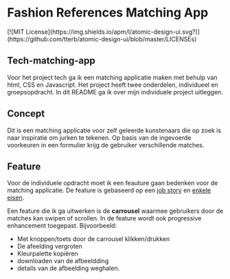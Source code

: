 
<h1 text-align ="center" > Fashion References Matching App</h1>
[![MIT License](https://img.shields.io/apm/l/atomic-design-ui.svg?)](https://github.com/tterb/atomic-design-ui/blob/master/LICENSEs)

## Tech-matching-app
Voor het project tech ga ik een matching applicatie maken met behulp van html, CSS en Javascript. Het project heeft twee onderdelen, individueel en groepsopdracht. In dit README ga ik over mijn individuele project uitleggen. 

## Concept
Dit is een matching applicatie voor zelf geleerde kunstenaars die op zoek is naar inspiratie om jurken te tekenen. Op basis van de ingevoerde voorkeuren in een formulier krijg de gebruiker verschillende matches. 

## Feature
Voor de individuele opdracht moet ik een feauture gaan bedenken voor de matching applicatie. De feature is gebaseerd op een [job story](https://github.com/K3A101/Tech-matching-app/wiki/Requirements-lijst) en [enkele eisen](https://github.com/K3A101/Tech-matching-app/wiki/Requirements-lijst).

Een feature die ik ga uitwerken is de **carrousel** waarmee gebruikers door de matches kan swipen of scrollen. In de feature wordt ook progressive enhancement toegepast. Bijvoorbeeld:
- Met knoppen/toets door de carrousel klikken/drukken
- De afeelding vergroten
- Kleurpalette kopiëren
- downloaden van de afbeeldding
- details van de afbeelding weghalen.
